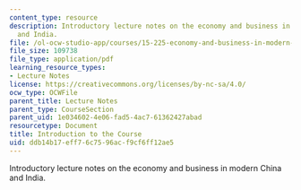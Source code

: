```yaml
---
content_type: resource
description: Introductory lecture notes on the economy and business in modern China
  and India.
file: /ol-ocw-studio-app/courses/15-225-economy-and-business-in-modern-china-and-india-spring-2008/ddb14b17eff76c7596acf9cf6ff12ae5_lecture1.pdf
file_size: 109738
file_type: application/pdf
learning_resource_types:
- Lecture Notes
license: https://creativecommons.org/licenses/by-nc-sa/4.0/
ocw_type: OCWFile
parent_title: Lecture Notes
parent_type: CourseSection
parent_uid: 1e034602-4e06-fad5-4ac7-61362427abad
resourcetype: Document
title: Introduction to the Course
uid: ddb14b17-eff7-6c75-96ac-f9cf6ff12ae5
---
```

Introductory lecture notes on the economy and business in modern China and India.